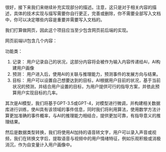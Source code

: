 很好，接下来我们来继续补充实现部分的描述。注意，这只是对于相关内容的描述，具体的技术实现与描写需要你自行更正，完善或删除，你不需要全部写入文档中，你可以决定哪些内容是重要并需要写入文档的。


我们打算做网页，因此这个项目应当至少包含网页前后端的实现。 

网页前端UI包含几个内容： 

功能类：

1. 记录： 用户记录自己的状况，这部分内容将会被作为输入内容传递给AI，AI构建用户画像
2. 预测： 用户进入后，使用AI的关联与推理能力，预测事件的发展方向与结果。
3. 目标： 用户可以设置自己想要达到的目标，AI根据用户目前的状况，基于当前状况的预测，并结合用户设置的目标，为用户提供可行的指导方案，并依此预算用户实现目标的几率。


其次是AI模型，我们将基于GPT-3.5或GPT-4，对模型进行微调，并构建相关数据库进行训练，使AI具有该领域的事件信息，同时我们将利用算法，使用数学方法计算更加准确的事件概率，与AI的推理能力相结合，提供更加可靠，有指导意义的推理结果。


然后是数据类型转换，我们将使用AI加持的语音转文字，用户可以录入声音或视频，我们在转换文字后，提取语音与视频中的用户情绪特征，例如乐观积极或消极消沉，作为自变量计入用户画像中。
